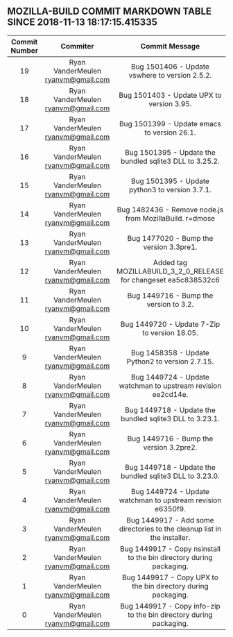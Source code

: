 ## MOZILLA-BUILD COMMIT MARKDOWN TABLE SINCE 2018-11-13 18:17:15.415335

| Commit Number | Commiter | Commit Message | Node | Date | 
|:---:|:----:|:----------------------------------:|:------:|:----:| 
|19|Ryan VanderMeulen <ryanvm@gmail.com>|Bug 1501406 - Update vswhere to version 2.5.2.|c5a55cf36958c0242af033eb998eb497c2178aa8|2018-10-23 22:12:46
|18|Ryan VanderMeulen <ryanvm@gmail.com>|Bug 1501403 - Update UPX to version 3.95.|400ec391057091962cd2e0c5004c61aedc3f70a3|2018-10-23 22:08:31
|17|Ryan VanderMeulen <ryanvm@gmail.com>|Bug 1501399 - Update emacs to version 26.1.|5b1cf2c852073588f0a04338fdacc37b0c971464|2018-10-23 21:57:20
|16|Ryan VanderMeulen <ryanvm@gmail.com>|Bug 1501395 - Update the bundled sqlite3 DLL to 3.25.2.|d45e1040d2121bcf58379758524c9fdb978d2b4e|2018-10-23 21:55:33
|15|Ryan VanderMeulen <ryanvm@gmail.com>|Bug 1501395 - Update python3 to version 3.7.1.|1af5fbf9b763f37522d36d9fddaddaefc4aa05cf|2018-10-23 21:53:23
|14|Ryan VanderMeulen <ryanvm@gmail.com>|Bug 1482436 - Remove node.js from MozillaBuild. r=dmose|9ff8fbbd3d90c177a6c6754c8f7329ff418c819a|2018-10-23 21:41:21
|13|Ryan VanderMeulen <ryanvm@gmail.com>|Bug 1477020 - Bump the version 3.3pre1.|6d35f442f9b9845bded64454ef494245ee1ba3bf|2018-07-19 20:31:46
|12|Ryan VanderMeulen <ryanvm@gmail.com>|Added tag MOZILLABUILD_3_2_0_RELEASE for changeset ea5c838532c6|b6d9557bd034162ab94118eed68db4706ef8e8ac|2018-05-03 16:11:46
|11|Ryan VanderMeulen <ryanvm@gmail.com>|Bug 1449716 - Bump the version to 3.2.|ea5c838532c6231933d63ecbfcfb4c649a156f55|2018-05-03 16:07:27
|10|Ryan VanderMeulen <ryanvm@gmail.com>|Bug 1449720 - Update 7-Zip to version 18.05.|bcaf5ce9bba0e6c5011ad55c010fbf0a794f260a|2018-05-01 23:59:17
|9|Ryan VanderMeulen <ryanvm@gmail.com>|Bug 1458358 - Update Python2 to version 2.7.15.|1fd714f4ea2a520111e5815724b2e59aa9faacad|2018-05-01 23:51:59
|8|Ryan VanderMeulen <ryanvm@gmail.com>|Bug 1449724 - Update watchman to upstream revision ee2cd14e.|9db5787dc30d4e4a8de806d512728356a761aac9|2018-05-01 23:50:18
|7|Ryan VanderMeulen <ryanvm@gmail.com>|Bug 1449718 - Update the bundled sqlite3 DLL to 3.23.1.|99700990f557688acabeb043f97a6bc47820280f|2018-04-12 19:32:58
|6|Ryan VanderMeulen <ryanvm@gmail.com>|Bug 1449716 - Bump the version 3.2pre2.|eac9b85c3454b8de40beaeb88c8094192c9adbfd|2018-04-12 19:31:36
|5|Ryan VanderMeulen <ryanvm@gmail.com>|Bug 1449718 - Update the bundled sqlite3 DLL to 3.23.0.|9b032734525d3831e6724f2a9f093948e0b0952c|2018-04-10 01:47:10
|4|Ryan VanderMeulen <ryanvm@gmail.com>|Bug 1449724 - Update watchman to upstream revision e6350f9.|bbf2dd4c5d138cae45ca6d40f5f5e662a012c28e|2018-04-10 01:46:03
|3|Ryan VanderMeulen <ryanvm@gmail.com>|Bug 1449917 - Add some directories to the cleanup list in the installer.|bfea4664d5cba4d772ec77a5995dc979177da31e|2018-04-02 21:32:28
|2|Ryan VanderMeulen <ryanvm@gmail.com>|Bug 1449917 - Copy nsinstall to the bin directory during packaging.|2f24d60f24aa142c3169d1652a086303b5464c7a|2018-04-02 21:22:39
|1|Ryan VanderMeulen <ryanvm@gmail.com>|Bug 1449917 - Copy UPX to the bin directory during packaging.|6b9b63e6ada0628c50cf53224593cdee2249ee23|2018-04-02 21:06:24
|0|Ryan VanderMeulen <ryanvm@gmail.com>|Bug 1449917 - Copy info-zip to the bin directory during packaging.|464bad85c29f14e6cb036a41dfbdadea882ab448|2018-04-02 21:04:19


